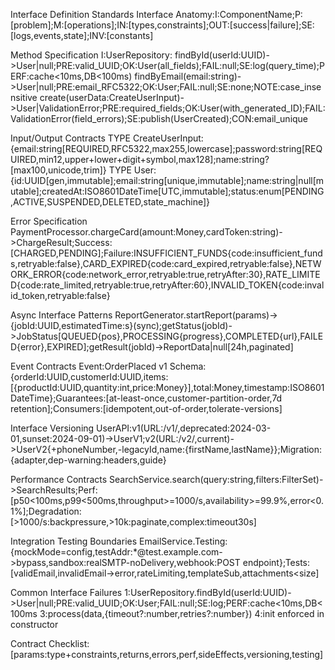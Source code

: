Interface Definition Standards
Interface Anatomy:I:ComponentName;P:[problem];M:[operations];IN:[types,constraints];OUT:[success|failure];SE:[logs,events,state];INV:[constants]

Method Specification
I:UserRepository:
 findById(userId:UUID)->User|null;PRE:valid_UUID;OK:User(all_fields);FAIL:null;SE:log(query_time);PERF:cache<10ms,DB<100ms)
 findByEmail(email:string)->User|null;PRE:email_RFC5322;OK:User;FAIL:null;SE:none;NOTE:case_insensitive
 create(userData:CreateUserInput)->User|ValidationError;PRE:required_fields;OK:User(with_generated_ID);FAIL:ValidationError(field_errors);SE:publish(UserCreated);CON:email_unique

Input/Output Contracts
TYPE CreateUserInput:{email:string[REQUIRED,RFC5322,max255,lowercase];password:string[REQUIRED,min12,upper+lower+digit+symbol,max128];name:string?[max100,unicode,trim]}
TYPE User:{id:UUID[gen,immutable];email:string[unique,immutable];name:string|null[mutable];createdAt:ISO8601DateTime[UTC,immutable];status:enum[PENDING,ACTIVE,SUSPENDED,DELETED,state_machine]}

Error Specification
PaymentProcessor.chargeCard(amount:Money,cardToken:string)->ChargeResult;Success:[CHARGED,PENDING];Failure:INSUFFICIENT_FUNDS{code:insufficient_funds,retryable:false},CARD_EXPIRED{code:card_expired,retryable:false},NETWORK_ERROR{code:network_error,retryable:true,retryAfter:30},RATE_LIMITED{code:rate_limited,retryable:true,retryAfter:60},INVALID_TOKEN{code:invalid_token,retryable:false}

Async Interface Patterns
ReportGenerator.startReport(params)->{jobId:UUID,estimatedTime:s}(sync);getStatus(jobId)->JobStatus[QUEUED{pos},PROCESSING{progress},COMPLETED{url},FAILED{error},EXPIRED];getResult(jobId)->ReportData|null[24h,paginated]

Event Contracts
Event:OrderPlaced v1 Schema:{orderId:UUID,customerId:UUID,items:[{productId:UUID,quantity:int,price:Money}],total:Money,timestamp:ISO8601DateTime};Guarantees:[at-least-once,customer-partition-order,7d retention];Consumers:[idempotent,out-of-order,tolerate-versions]

Interface Versioning
UserAPI:v1(URL:/v1/,deprecated:2024-03-01,sunset:2024-09-01)->UserV1;v2(URL:/v2/,current)->UserV2{+phoneNumber,-legacyId,name:{firstName,lastName}};Migration:{adapter,dep-warning:headers,guide}

Performance Contracts
SearchService.search(query:string,filters:FilterSet)->SearchResults;Perf:[p50<100ms,p99<500ms,throughput>=1000/s,availability>=99.9%,error<0.1%];Degradation:[>1000/s:backpressure,>10k:paginate,complex:timeout30s]

Integration Testing Boundaries
EmailService.Testing:{mockMode=config,testAddr:*@test.example.com->bypass,sandbox:realSMTP-noDelivery,webhook:POST endpoint};Tests:[validEmail,invalidEmail->error,rateLimiting,templateSub,attachments<size]

Common Interface Failures
1:UserRepository.findById(userId:UUID)->User|null;PRE:valid_UUID;OK:User;FAIL:null;SE:log;PERF:cache<10ms,DB<100ms
3:process(data,{timeout?:number,retries?:number})
4:init enforced in constructor

Contract Checklist:[params:type+constraints,returns,errors,perf,sideEffects,versioning,testing]